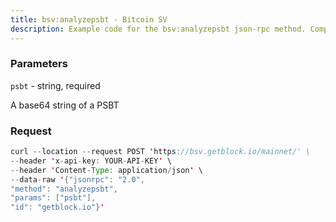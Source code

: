 ```yaml
---
title: bsv:analyzepsbt - Bitcoin SV
description: Example code for the bsv:analyzepsbt json-rpc method. Сomplete guide on how to use bsv:analyzepsbt json-rpc in GetBlock.io Web3 documentation.
---
```


### Parameters


`psbt` - string, required

A base64 string of a PSBT

### Request

``` java
curl --location --request POST 'https://bsv.getblock.io/mainnet/' \ 
--header 'x-api-key: YOUR-API-KEY' \ 
--header 'Content-Type: application/json' \ 
--data-raw '{"jsonrpc": "2.0",
"method": "analyzepsbt",
"params": ["psbt"],
"id": "getblock.io"}'
```

